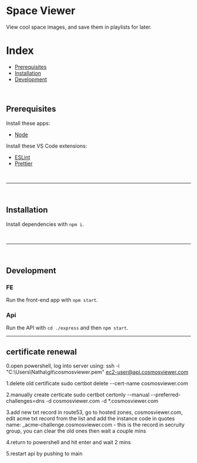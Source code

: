 # Space Viewer

View cool space images, and save them in playlists for later.

# Index

- [Prerequisites](#Prerequisites)
- [Installation](#Installation)
- [Development](#Development)

<br />

## Prerequisites

Install these apps:

- [Node][node-install]

Install these VS Code extensions:

- [ESLint][eslint-extension]
- [Prettier][prettier-extension]

<br />

---

<br />

## Installation

Install dependencies with `npm i`.

<br />
 
--- 
  
<br />

## Development

### FE

Run the front-end app with `npm start`.

### Api

Run the API with `cd ./express` and then `npm start`.

---

## certificate renewal

0.open powershell, log into server using:
ssh -i "C:\Users\Natha\git\cosmosviewer.pem" ec2-user@api.cosmosviewer.com

1.delete old certificate
sudo certbot delete --cert-name cosmosviewer.com

2.manually create certicate
sudo certbot certonly --manual --preferred-challenges=dns -d cosmosviewer.com -d \*.cosmosviewer.com

3.add new txt record in route53, go to hosted zones, cosmosviewer.com, edit acme txt record from the list and add the instance code in quotes
name: \_acme-challenge.cosmosviewer.com - this is the record in secruity group, you can clear the old ones
then wait a couple mins

4.return to powershell and hit enter and wait 2 mins

5.restart api by pushing to main

[node-install]: https://nodejs.org/en/download/
[eslint-extension]: vscode:extension/dbaeumer.vscode-eslint
[prettier-extension]: vscode:extension/esbenp.prettier-vscode
